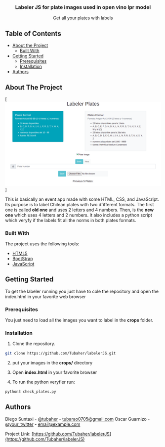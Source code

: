 <!--
*** Thanks for checking out this README Template. If you have a suggestion that would
*** make this better, please fork the repo and create a pull request or simply open
*** an issue with the tag "enhancement".
*** Thanks again! Now go create something AMAZING! :D
-->





<!-- PROJECT SHIELDS -->
<!--
*** I'm using markdown "reference style" links for readability.
*** Reference links are enclosed in brackets [ ] instead of parentheses ( ).
*** See the bottom of this document for the declaration of the reference variables
*** for contributors-url, forks-url, etc. This is an optional, concise syntax you may use.
*** https://www.markdownguide.org/basic-syntax/#reference-style-links
-->




<!-- PROJECT LOGO -->
<br />
<p align="center">

  <h3 align="center">Labeler JS for plate images used in open vino lpr model </h3>

  <p align="center">
    Get all your plates with labels
  </p>
</p>



<!-- TABLE OF CONTENTS -->
## Table of Contents

* [About the Project](#about-the-project)
  * [Built With](#built-with)
* [Getting Started](#getting-started)
  * [Prerequisites](#prerequisites)
  * [Installation](#installation)
* [Authors](#authors)



<!-- ABOUT THE PROJECT -->
## About The Project

[![Product Name Screen Shot][product-screenshot]]

This is basically an event app made with some HTML, CSS, and JavaScript. Its purpose is to label Chilean plates with two dfifferent formats. The first one is called **old one** and uses 2 letters and 4 numbers. Then, is the **new one** which uses 4 letters and 2 numbers.
It also includes a python script which veryfy if the labels fit all the norms in both plates formats.


### Built With
The project uses the following tools: 
* [HTML5](https://developer.mozilla.org/es/docs/Web/HTML)
* [BootStrap](https://getbootstrap.com/)
* [JavaScript](https://developer.mozilla.org/es/docs/Web/JavaScript)



<!-- GETTING STARTED -->
## Getting Started

To get the labeler running you just have to cole the repository and open the index.html in your favorite web browser

### Prerequisites
You just need to load all the images you want to label in the **crops** folder.

### Installation

1. Clone the repository.
```sh
git clone https://github.com/Tubaher/labelerJS.git
```
2. put your images in the **crops/** directory

3. Open **index.html** in your favorite browser

4. To run the python veryfier run:
```sh
python3 check_plates.py
```

<!-- CONTACT -->
## Authors

Diego Suntaxi - [@tubaher](https://github.com/Tubaher) - tubarao0705@gmail.com
Oscar Guarnizo - [@your_twitter](https://twitter.com/your_username) - email@example.com


Project Link: [https://github.com/Tubaher/labelerJS](https://github.com/Tubaher/labelerJS)






<!-- MARKDOWN LINKS & IMAGES -->
<!-- https://www.markdownguide.org/basic-syntax/#reference-style-links -->
[contributors-shield]: https://img.shields.io/github/contributors/othneildrew/Best-README-Template.svg?style=flat-square
[contributors-url]: https://github.com/othneildrew/Best-README-Template/graphs/contributors
[forks-shield]: https://img.shields.io/github/forks/othneildrew/Best-README-Template.svg?style=flat-square
[forks-url]: https://github.com/othneildrew/Best-README-Template/network/members
[stars-shield]: https://img.shields.io/github/stars/othneildrew/Best-README-Template.svg?style=flat-square
[stars-url]: https://github.com/othneildrew/Best-README-Template/stargazers
[issues-shield]: https://img.shields.io/github/issues/othneildrew/Best-README-Template.svg?style=flat-square
[issues-url]: https://github.com/othneildrew/Best-README-Template/issues
[license-shield]: https://img.shields.io/github/license/othneildrew/Best-README-Template.svg?style=flat-square
[license-url]: https://github.com/othneildrew/Best-README-Template/blob/master/LICENSE.txt
[linkedin-shield]: https://img.shields.io/badge/-LinkedIn-black.svg?style=flat-square&logo=linkedin&colorB=555
[linkedin-url]: https://linkedin.com/in/othneildrew
[product-screenshot]: labelerJS.png